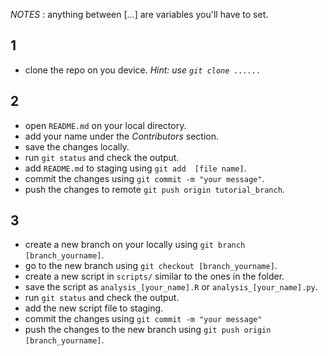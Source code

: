 
*NOTES* : anything between [...] are variables you'll have to set.

## 1

- clone the repo on you device.
*Hint: use `git clone ......`*

## 2

- open `README.md` on your local directory.
- add your name under the *Contributors* section.
- save the changes locally.
- run `git status` and check the output.
- add `README.md` to staging using `git add  [file name]`.
- commit the changes using `git commit -m "your message"`.
- push the changes to remote `git push origin tutorial_branch`.

## 3

- create a new branch on your locally using `git branch [branch_yourname]`.
- go to the new branch using `git checkout [branch_yourname]`.
- create a new script in `scripts/` similar to the ones in the folder.
- save the script as `analysis_[your_name].R` or `analysis_[your_name].py`.
- run `git status` and check the output.
- add the new script file to staging.
- commit the changes using  `git commit -m "your message"`
- push the changes to the new branch using `git push origin [branch_yourname]`.




